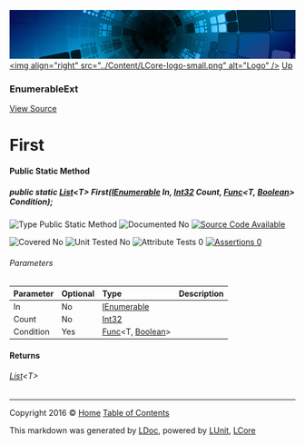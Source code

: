 ![](../Content/LCore-banner-small.png "")
[&lt;img align=&quot;right&quot; src=&quot;../Content/LCore-logo-small.png&quot; alt=&quot;Logo&quot; /&gt;](../../README.md)
[Up](EnumerableExt.md)

### EnumerableExt
[View Source](../Extensions/Reference%20Types/EnumerableExt.cs)

# First

#### Public Static Method

##### public static <a href="https://msdn.microsoft.com/en-us/library/6sh2ey19.aspx" alt="" target="_blank">List</a>&lt;T&gt; First(<a href="https://msdn.microsoft.com/en-us/library/system.collections.ienumerable.aspx" alt="">IEnumerable</a> In, <a href="https://msdn.microsoft.com/en-us/library/system.int32.aspx" alt="">Int32</a> Count, <a href="https://msdn.microsoft.com/en-us/library/bb549151.aspx" alt="" target="_blank">Func</a>&lt;T, <a href="https://msdn.microsoft.com/en-us/library/system.boolean.aspx" alt="">Boolean</a>&gt; Condition);

![Type Public Static Method](http://b.repl.ca/v1/Type-Public%20Static%20Method-blue.png "")     ![Documented No](http://b.repl.ca/v1/Documented-No-red.png "") [![Source Code Available](http://b.repl.ca/v1/Source%20Code-Available-brightgreen.png "")](../Extensions/Reference%20Types/EnumerableExt.cs#L1460)

![Covered No](http://b.repl.ca/v1/Covered-No-red.png "") ![Unit Tested No](http://b.repl.ca/v1/Unit%20Tested-No-lightgrey.png "") ![Attribute Tests 0](http://b.repl.ca/v1/Attribute%20Tests-0-lightgrey.png "") [![Assertions 0](http://b.repl.ca/v1/Assertions-0-lightgrey.png "")](../Extensions/Reference%20Types/EnumerableExt.cs)

###### Parameters

Parameter | Optional | Type | Description
:---  | :---  | :---  | :--- 
In | No | [IEnumerable](https://msdn.microsoft.com/en-us/library/system.collections.ienumerable.aspx) | 
Count | No | [Int32](https://msdn.microsoft.com/en-us/library/system.int32.aspx) | 
Condition | Yes | <a href="https://msdn.microsoft.com/en-us/library/bb549151.aspx" alt="" target="_blank">Func</a>&lt;T, [Boolean](https://msdn.microsoft.com/en-us/library/system.boolean.aspx)&gt; | 


#### Returns

###### <a href="https://msdn.microsoft.com/en-us/library/6sh2ey19.aspx" alt="" target="_blank">List</a>&lt;T&gt;



---

Copyright 2016 &copy; [Home](../../README.md) [Table of Contents](../../TableOfContents.md)

This markdown was generated by [LDoc](https://github.com/CodeSingularity/LDoc), powered by [LUnit](https://github.com/CodeSingularity/LUnit), [LCore](https://github.com/CodeSingularity/LCore)
